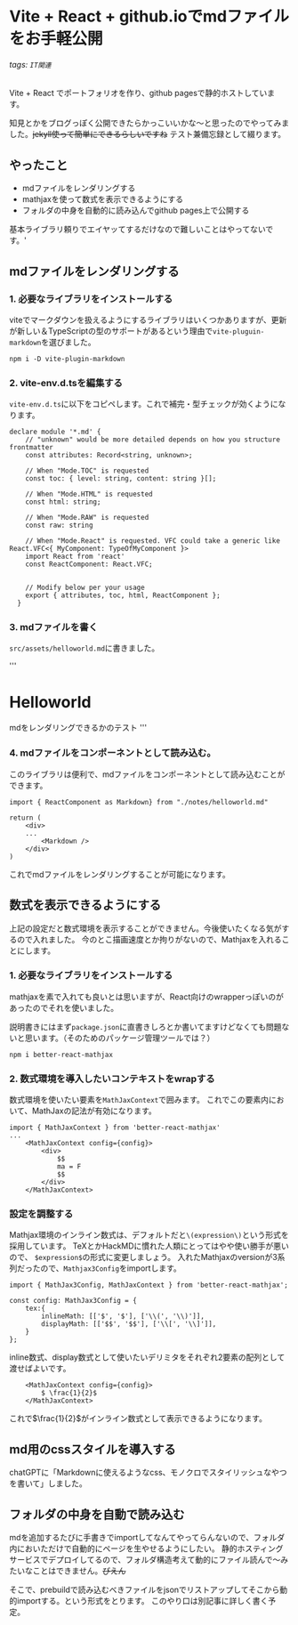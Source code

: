 # Vite + React + github.ioでmdファイルをお手軽公開
###### tags: `IT関連`

Vite + React でポートフォリオを作り、github pagesで静的ホストしています。

知見とかをブログっぽく公開できたらかっこいいかな～と思ったのでやってみました。~~jekyll使って簡単にできるらしいですね~~
テスト兼備忘録として綴ります。

## やったこと
- mdファイルをレンダリングする
- mathjaxを使って数式を表示できるようにする
- フォルダの中身を自動的に読み込んでgithub pages上で公開する

基本ライブラリ頼りでエイヤッてするだけなので難しいことはやってないです。&apos;

## mdファイルをレンダリングする

### 1. 必要なライブラリをインストールする
viteでマークダウンを扱えるようにするライブラリはいくつかありますが、更新が新しい＆TypeScriptの型のサポートがあるという理由で`vite-pluguin-markdown`を選びました。
```
npm i -D vite-plugin-markdown
```

### 2. vite-env.d.tsを編集する
`vite-env.d.ts`に以下をコピペします。これで補完・型チェックが効くようになります。
```
declare module '*.md' {
    // "unknown" would be more detailed depends on how you structure frontmatter
    const attributes: Record<string, unknown>; 
  
    // When "Mode.TOC" is requested
    const toc: { level: string, content: string }[];
  
    // When "Mode.HTML" is requested
    const html: string;
  
    // When "Mode.RAW" is requested
    const raw: string
  
    // When "Mode.React" is requested. VFC could take a generic like React.VFC<{ MyComponent: TypeOfMyComponent }>
    import React from 'react'
    const ReactComponent: React.VFC;
    
  
    // Modify below per your usage
    export { attributes, toc, html, ReactComponent };
  }
```

### 3. mdファイルを書く
`src/assets/helloworld.md`に書きました。

'''
# Helloworld
mdをレンダリングできるかのテスト
'''


### 4. mdファイルをコンポーネントとして読み込む。
このライブラリは便利で、mdファイルをコンポーネントとして読み込むことができます。
```
import { ReactComponent as Markdown} from "./notes/helloworld.md"

return (
    <div>
    ...
        <Markdown />
    </div>
)
```

これでmdファイルをレンダリングすることが可能になります。


## 数式を表示できるようにする
上記の設定だと数式環境を表示することができません。今後使いたくなる気がするので入れました。
今のとこ描画速度とか拘りがないので、Mathjaxを入れることにします。

### 1. 必要なライブラリをインストールする
mathjaxを素で入れても良いとは思いますが、React向けのwrapperっぽいのがあったのでそれを使いました。

説明書きにはまず`package.json`に直書きしろとか書いてますけどなくても問題ないと思います。（そのためのパッケージ管理ツールでは？）
```
npm i better-react-mathjax
```

### 2. 数式環境を導入したいコンテキストをwrapする
数式環境を使いたい要素を`MathJaxContext`で囲みます。
これでこの要素内において、MathJaxの記法が有効になります。

```
import { MathJaxContext } from 'better-react-mathjax'
...
    <MathJaxContext config={config}>
        <div>
            $$
            ma = F
            $$
        </div>
    </MathJaxContext>
```


### 設定を調整する
Mathjax環境のインライン数式は、デフォルトだと`\(expression\)`という形式を採用しています。
TeXとかHackMDに慣れた人類にとってはやや使い勝手が悪いので、 `$expression$`の形式に変更しましょう。
入れたMathjaxのversionが3系列だったので、`Mathjax3Config`をimportします。

```
import { MathJax3Config, MathJaxContext } from 'better-react-mathjax';

const config: MathJax3Config = {
    tex:{
        inlineMath: [['$', '$'], ['\\(', '\\)']],
        displayMath: [['$$', '$$'], ['\\[', '\\]']],
    }
};
```
inline数式、display数式として使いたいデリミタをそれぞれ2要素の配列として渡せばよいです。

```
    <MathJaxContext config={config}>
        $ \frac{1}{2}$
    </MathJaxContext>
```
これで$\frac{1}{2}$がインライン数式として表示できるようになります。

## md用のcssスタイルを導入する
chatGPTに「Markdownに使えるようなcss、モノクロでスタイリッシュなやつを書いて」しました。


## フォルダの中身を自動で読み込む
mdを追加するたびに手書きでimportしてなんてやってらんないので、フォルダ内においただけで自動的にページを生やせるようにしたい。
静的ホスティングサービスでデプロイしてるので、フォルダ構造考えて動的にファイル読んで～みたいなことはできません。~~ぴえん~~

そこで、prebuildで読み込むべきファイルをjsonでリストアップしてそこから動的importする。という形式をとります。
このやり口は別記事に詳しく書く予定。

